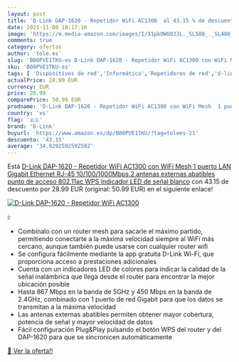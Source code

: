 ```yaml
---
layout: post
title: 'D-Link DAP-1620 - Repetidor WiFi AC1300  al 43.15 % de descuento'
date: 2021-11-08 18:17:16
image: 'https://m.media-amazon.com/images/I/31pkOWU03JL._SL500_._SL400_.jpg'
comments: true
category: ofertas
author: 'tole.es'
slug: 'B00PVE1TKU-es D-Link DAP-1620 - Repetidor WiFi AC1300 con WiFi Mesh 1...'
sku: 'B00PVE1TKU-es'
tags: [ 'Dispositivos de red','Informática','Repetidores de red','d-link','gigabit','wifi', ]
actualPrice: 28.99 EUR
currency: EUR
price: 28.99
comparePrice: 50.99 EUR
prodname: 'D-Link DAP-1620 - Repetidor WiFi AC1300 con WiFi Mesh  1 puerto LAN Gigabit Ethernet RJ-45 10/100/1000Mbps  2 antenas externas abatibles  punto de acceso 802.11ac  WPS  indicador LED de señal  blanco'
country: 'es'
flag: '🇪🇸'
brand: 'D-Link'
buyurl: 'https://www.amazon.es/dp/B00PVE1TKU/?tag=tolees-21'
descuento: '43.15'
average: '34.9292592592592'
---
```


Está [D-Link DAP-1620 - Repetidor WiFi AC1300 con WiFi Mesh  1 puerto LAN Gigabit Ethernet RJ-45 10/100/1000Mbps  2 antenas externas abatibles  punto de acceso 802.11ac  WPS  indicador LED de señal  blanco](https://www.amazon.es/dp/B00PVE1TKU/?tag=tolees-21) con 43.15 de descuento por 28.99 EUR (original: 50.99 EUR) en el siguiente enlace!

[![D-Link DAP-1620 - Repetidor WiFi AC1300 ](https://m.media-amazon.com/images/I/31pkOWU03JL._SL500_._SL400_.jpg)](https://www.amazon.es/dp/B00PVE1TKU/?tag=tolees-21)

ℹ️:

- Combínalo con un router mesh para sacarle el máximo partido, permitiendo conectarte a la máxima velocidad siempre al WiFi más cercano, aunque también puede usarse con cualquier router wifi
- Se configura fácilmente mediante la app gratuita D-Link Wi-Fi, que proporciona acceso a prestaciones adicionales
- Cuenta con un indicadores LED de colores para indicar la calidad de la señal inalámbrica que llega desde el router para encontrar la mejor ubicación posible
- Hasta 867 Mbps en la banda de 5GHz y 450 Mbps en la banda de 2.4GHz, combinado con 1 puerto de red Gigabit para que los datos se transmitan a la máxima velocidad
- Las antenas externas abatibles permiten obtener mayor cobertura, potencia de señal y mayor velocidad de datos
- Fácil configuración Plug&Play pulsando el botón WPS del router y del DAP-1620 para que se sincronicen automáticamente

[🛒 Ver la oferta!!](https://www.amazon.es/dp/B00PVE1TKU/?tag=tolees-21)

